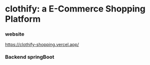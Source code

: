 # clothify: a E-Commerce Shopping Platform

### website
https://clothify-shopping.vercel.app/

### Backend springBoot





